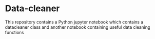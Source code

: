 # Data-cleaner
This repository contains a Python jupyter notebook which contains a datacleaner class and another notebook containing useful data cleaning functions
